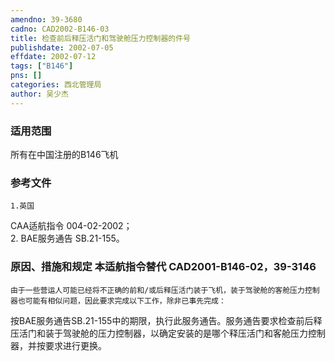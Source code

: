 ```yaml
---
amendno: 39-3680  
cadno: CAD2002-B146-03  
title: 检查前后释压活门和驾驶舱压力控制器的件号  
publishdate: 2002-07-05  
effdate: 2002-07-12  
tags: ["B146"]  
pns: []  
categories: 西北管理局  
author: 吴少杰  
---
```

  
### 适用范围  
所有在中国注册的B146飞机  
  
<!--more-->  
### 参考文件  
    1.英国  
CAA适航指令 004-02-2002；  
    2. BAE服务通告 SB.21-155。  
  
### 原因、措施和规定 本适航指令替代 CAD2001-B146-02，39-3146  
    由于一些营运人可能已经将不正确的前和/或后释压活门装于飞机，装于驾驶舱的客舱压力控制器也可能有相似问题，因此要求完成以下工作，除非已事先完成：  
按BAE服务通告SB.21-155中的期限，执行此服务通告。服务通告要求检查前后释压活门和装于驾驶舱的压力控制器，以确定安装的是哪个释压活门和客舱压力控制器，并按要求进行更换。  
